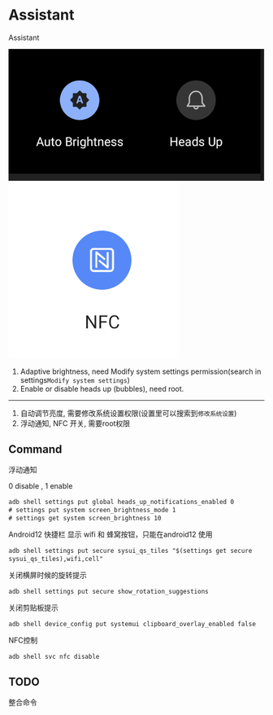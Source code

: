 # Assistant

Assistant

![1](./ScreenShoot/1.png )
![NFC](./ScreenShoot/2.png )

1. Adaptive brightness, need Modify system settings permission(search in settings`Modify system settings`)
2. Enable or disable heads up (bubbles), need root.

------------------

1. 自动调节亮度, 需要修改系统设置权限(设置里可以搜索到`修改系统设置`)
2. 浮动通知, NFC 开关, 需要root权限

## Command

浮动通知

0 disable , 1 enable

```shell
adb shell settings put global heads_up_notifications_enabled 0
# settings put system screen_brightness_mode 1
# settings get system screen_brightness 10
```

Android12 快捷栏 显示 wifi 和 蜂窝按钮，只能在android12 使用

```shell
adb shell settings put secure sysui_qs_tiles "$(settings get secure sysui_qs_tiles),wifi,cell"
```

关闭横屏时候的旋转提示

```shell
adb shell settings put secure show_rotation_suggestions
```

关闭剪贴板提示

```shell
adb shell device_config put systemui clipboard_overlay_enabled false
```

NFC控制

```shell
adb shell svc nfc disable
```


## TODO

整合命令